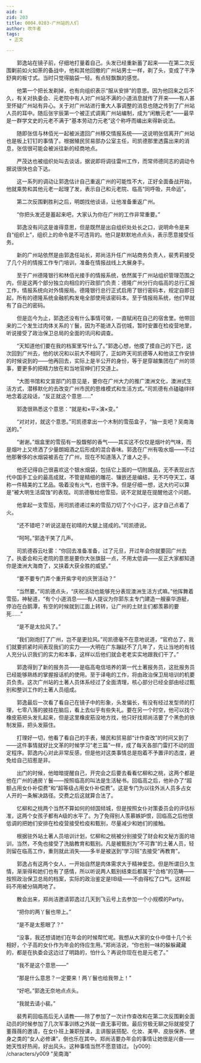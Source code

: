 ```yaml
---
aid: 4
zid: 203
title: 0004.0203-广州站的人们
author: 吹牛者
tags: 
 - 正文

---
```




　　郭逸站在镜子前，仔细地打量着自己。头发已经重新蓄了起来——在第二次反围剿前如火如荼的备战中，他和其他回撤的广州站男士一样，剃了头，变成了干净舒爽的板寸式。当时只觉得脑袋一轻。有点轻飘飘的感觉。

　　他第一个把长发剃掉，也有向组织表示“服从安排”的意思。因为他回来之后不久，有关对执委会、元老院中有人对广州站不满的小道消息就传了开来——有人甚至怀疑广州站有异心。关于对广州站进行重大人事调整的消息也随之传到了广州站人员的耳中。随后张宇辰第一个被正式调离广州站编制，成为“闲散元老”——最早是一群学文史的元老不满于“基本劳动力元老”这个称呼而编出来得新说法。

　　随即张信与林佰光一起被派遣回广州移交情报系统——这说明张信离开广州站也是板上钉钉的事情了。根据殖民贸易部办公室主任，司凯德那里透露出来的消息，张信很可能会被派往新的经商地点。

　　严茂达也被组织处叫去谈话，据说即将调往雷州工作，而常师德同志的调动令据说很快也会下达。

　　这一系列的调动让郭逸估计自己重返广州的可能性不大，正好全面备战开始，他就乘势和其他元老一起理了发，表示自己和元老院、临高“同呼吸，共命运”，

　　第二次反围剿胜利之后，明朗找他谈话，让他准备重返广州。

　　“你把头发还是蓄起来吧，大家认为你在广州的工作非常重要。”

　　郭逸没有问这是谁得意思，但是既然是出自组织处处长之口，说明命令是来自“组织上”，组织上的命令是不可违背的。他只是默默地点点头，表示愿意接受任务。

　　新的广州站依然是由郭逸任站长，郑尚洁升任广州站商务负责人，裴秀莉接受了几个月的情报工作专门培训，准备在情报战线上大展身手。

　　至于广州德隆银行和林佰光接手的情报系统，依然属于广州站组织管理范围之内，但是这两个部分独立向相应的行政部门负责：德隆广州分行向临高的总行汇报工作，情报系统向对外情报局。德隆银行总行正式启用了银行密码本，规定自即日起，所有的德隆系统金融机构发电全部使用该密码本。至于情报局系统，他们早就有了自己的密码。

　　但是迄今为止，郭逸还没有什么事情可做，一直赋闲在自己的宿舍里。他带回来的二个发生过肉体关系的丫鬟，因为不能进入百仞城，暂时安置在检疫营地里，听说接受了政治保卫总局的全面的讯问和调查。

　　“天知道他们要在我的档案里写什么了。”郭逸心想，他摸了摸自己的下巴，这次回到广州去，他的状况和以前大不相同了，正如昨天司凯德等人和他谈工作安排的时候说到的——他再回去，实际上是半公开的身份，等于是穿越集团在广州的领事，要更多的把精力放在和当地官绅们打交道上。

　　“大图书馆和文宣部门的意见是，要你在广州大力的推广澳洲文化，澳洲式生活方式，潜移默化的去改变广州市民的思维模式和生活方式。”司凯德有点磕磕绊绊地念着这段话，“反正就这个意思……”

　　郭逸很熟悉这个意思：“就是和×平×演×变。”

　　“对对对，就这个意思。”司凯德拿出一个木制的雪茄盒子，“抽一支吧？吴南海送的。”

　　“谢谢。”烟盒里的雪茄有一股馥郁的香气——其实这不仅仅是烟叶的气味，而是烟叶上又喷洒了少量朗姆酒之后形成的混合香味。郭逸在广州有吸水烟——不过他那奢侈的水烟袋被丢在了广州，现在不知道落入了谁人之手。

　　他还记得自己很喜欢这个银水烟袋，包括它上面的一切附属品，无不表现出古代中国手工业的最高成就，不管是精细的雕花、镶嵌还是编结，无不巧夺天工，堪称一件精美的工艺品。吸着没有火气，也很干净。但是仔细一想，这大约可以算是“被大明生活腐蚀”的表现。司凯德敬给他雪茄，说不定就是在提醒他这个问题。

　　他拿起一支雪茄，用司凯德递过来的雪茄刀切了个小口子，这才自己点着了火。

　　“还不错吧？听说这是在初晴的大腿上搓成的。”司凯德说。

　　“呵呵。”郭逸干笑了几声。

　　司凯德吞云吐雾：“你回去准备准备，过了元旦，开过年会你就要回广州去了。执委会和元老院的意思是要你大张旗鼓一点，不用太低调——反正大家都知道你是澳洲大海商了，又挟着大获全胜的威望。”

　　“要不要专门弄个重开紫字号的庆贺活动？”

　　“当然要。”司凯德点头，“庆祝活动也能够充分表现澳洲生活方式嘛。”他挥舞着雪茄，神秘道，“有个小道消息——有人提议为你郭东主专门建造一艘豪华游艇，停泊在白鹅潭，有空的时候就到江面上转转，让广州的土财主们都羡慕的要死……”

　　“是不是太拉风了。”

　　“我们刚炮打了广州，岂不是更拉风。”司凯德毫不在意地说道，“官府怂了，我们就要抓紧时间表现我们的实力——大明在广东蹦跶不了几年了，先让当地的有钱人充分认识我们的实力和本事，这样以后他们就会老老实实地跟我们干了。”

　　郭逸得到了新的报务员——是临高电信培养的第一代土著报务员，这批报务员已经能够熟练的掌握报话机的使用。至于译电的工作，将由政治保卫局培训的机要员负责。这次广州站的土著人员体系经过了全面清理，核心部分已经全部由经过甄别和整训工作的土著人员组成。

　　郭逸最后一次看了看自己在镜子中的形象，头发偏长，有没有经过发型师的打理，七零八落的披挂在脑后，看上去似乎有些失礼。要在另一个时空，他可以找个橡皮筋把头发扎起来，但是这里橡皮筋没地方找，他只好找郑尚洁要了个黑色的铁制发箍，把头发箍住。

　　打理好一切，他看了看自己的手表，殖民和贸易部“计作查改”的时间又到了——这件事情就好比文革的时候学习“老三篇”一样，成了每天各部门雷打不动的固定程序。郭逸内心对此非常反感，但是他对这类事情总是抱着不予置评的态度，避免给自己招惹是非。

　　出门的时候，他暗暗提醒自己，开完会之后要去看看忆柳和之桃，这两个都是他在广州的通房丫鬟——按照临高的叫法是生活秘书。回临高之后，他补办了“超额占用女仆补偿费”和“超等级占用女仆补偿费”。这是专门为以往外派人员多占女人开的一条解决路径。交费之后这就算合法了。

　　忆柳和之桃两个当然不算如何的倾国倾城，但是按照女仆对策委员会的评估标准，这两个女孩子都有A级的水平了。为了免得别人羡慕嫉妒恨，回临高之后他很低调的把她们安排在检疫营接受检疫和甄别，尽量减少和她们的接触。

　　根据驻外站土著人员培训计划，忆柳和之桃被分别接受了财会和文秘方面的培训，当然，不免也接受了洗脑教育和甄别。凡是被甄别为“不可靠”的土著人员，轻则留在临高工作，重则就此消失——多半是被送到“学习班”去接受“再教育”。

　　郭逸占有这两个女人，一开始自然是肉体需求大于精神爱恋。但是所谓日久生情，渐渐得和她们也有了感情，所以听说两人甄别结束后都属于“合格”的范畴——按照政治保卫总局的档案，实际的政治鉴定是ⅡB级——不由得松了口气。这样起码不用被分隔两地了。

　　散会出来，郑尚洁邀请郭逸过几天到飞云号上去参加一个小规模的Party。

　　“把你的两丫鬟也带上。”

　　“是不是太惹眼了？”

　　“没事，我还想请她们在年会的时候帮忙呢。我想从大家的女仆中借十几个长相好，个子高的女仆作为年会的侍应生用。”郑尚洁说，“你也别一味的躲躲藏藏的，都是在执委会这边过了明路的，怕什么？再说你现在也是元老了。”

　　“我不是这个意思——”

　　“那是什么意思？一定要来！两丫鬟也给我带上！”

　　“好吧。”郭逸无奈地点点头。

　　“我就去请小裴。”

　　裴秀莉回临高后无人请教——除了参加了一次计作查改和在第二次反围剿全面动员的时候参加了几次军事训练之外就一直无事可做。最后穷极无聊之际就接受了董薇薇的邀请，在女仆班上兼职授课，主讲服装搭配、化妆、美甲、皮肤保养、健身之类的“女人必修课”，倒也乐在其中。郑尚洁要办年会的事情让她很是兴奋——她天性好热闹，好出风头。这种事情当然不愿意错过。
[y009]: /characters/y009 "吴南海"


